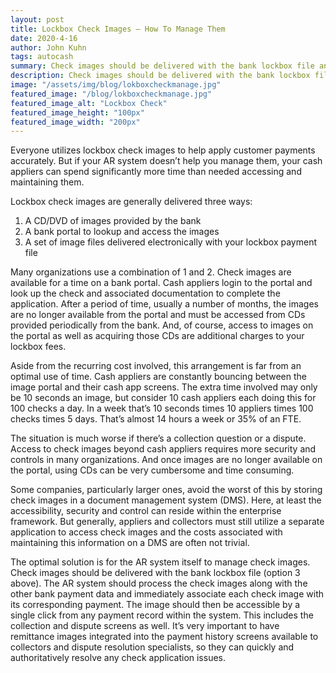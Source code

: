 ```yaml
---
layout: post
title: Lockbox Check Images – How To Manage Them
date: 2020-4-16
author: John Kuhn
tags: autocash
summary: Check images should be delivered with the bank lockbox file and AR system should process them along with the other bank payment data and immediately associate each check image with its corresponding payment.
description: Check images should be delivered with the bank lockbox file and AR system should process them along with the other bank payment data and immediately associate each check image with its corresponding payment.
image: "/assets/img/blog/lokboxcheckmanage.jpg"
featured_image: "/blog/lokboxcheckmanage.jpg"
featured_image_alt: "Lockbox Check"
featured_image_height: "100px"
featured_image_width: "200px"
---
```


Everyone utilizes lockbox check images to help apply customer payments accurately.  But if your AR system doesn’t help you manage them, your cash appliers can spend significantly more time than needed accessing and maintaining them.

Lockbox check images are generally delivered three ways:

1. A CD/DVD of images provided by the bank
2. A bank portal to lookup and access the images
3. A set of image files delivered electronically with your lockbox payment file

Many organizations use a combination of 1 and 2.  Check images are available for a time on a bank portal.  Cash appliers login to the portal and look up the check and associated documentation to complete the application.  After a period of time, usually a number of months, the images are no longer available from the portal and must be accessed from CDs provided periodically from the bank.  And, of course, access to images on the portal as well as acquiring those CDs are additional charges to your lockbox fees.

Aside from the recurring cost involved, this arrangement is far from an optimal use of time.  Cash appliers are constantly bouncing between the image portal and their cash app screens.  The extra time involved may only be 10 seconds an image, but consider 10 cash appliers each doing this for 100 checks a day.  In a week that’s 10 seconds times 10 appliers times 100 checks times 5 days.  That’s almost 14 hours a week or 35% of an FTE.  

The situation is much worse if there’s a collection question or a dispute.  Access to check images beyond cash appliers requires more security and controls in many organizations.  And once images are no longer available on the portal, using CDs can be very cumbersome and time consuming.

Some companies, particularly larger ones, avoid the worst of this by storing check images in a document management system (DMS).  Here, at least the accessibility, security and control can reside within the enterprise framework.  But generally, appliers and collectors must still utilize a separate application to access check images and the costs associated with maintaining this information on a DMS are often not trivial.

The optimal solution is for the AR system itself to manage check images.  Check images should be delivered with the bank lockbox file (option 3 above).  The AR system should process the check images along with the other bank payment data and immediately associate each check image with its corresponding payment.   The image should then be accessible by a single click from any payment record within the system.   This includes the collection and dispute screens as well.  It’s very important to have remittance images integrated into the payment history screens available to collectors and dispute resolution specialists, so they can quickly and authoritatively resolve any check application issues.

